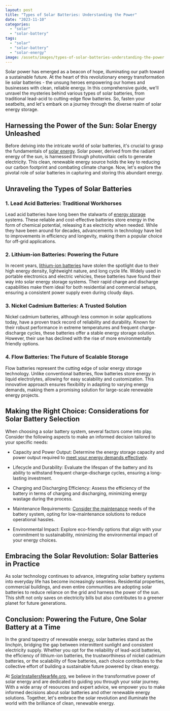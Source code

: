 ```yaml
---
layout: post
title: "Types of Solar Batteries: Understanding the Power"
date: "2023-11-10"
categories: 
  - "solar"
  - "solar-battery"
tags: 
  - "solar"
  - "solar-battery"
  - "solar-energy"
image: /assets/images/types-of-solar-batteries-understanding-the-power.jpg
---
```


Solar power has emerged as a beacon of hope, illuminating our path toward a sustainable future. At the heart of this revolutionary energy transformation lie solar batteries - the unsung heroes empowering our homes and businesses with clean, reliable energy. In this comprehensive guide, we'll unravel the mysteries behind various types of solar batteries, from traditional lead-acid to cutting-edge flow batteries. So, fasten your seatbelts, and let's embark on a journey through the diverse realm of solar energy storage.

## Harnessing the Power of the Sun: Solar Energy Unleashed

Before delving into the intricate world of solar batteries, it's crucial to grasp the fundamentals of [solar energy](/understanding-solar-panel-energy/). Solar power, derived from the radiant energy of the sun, is harnessed through photovoltaic cells to generate electricity. This clean, renewable energy source holds the key to reducing our carbon footprint and combating climate change. Now, let's explore the pivotal role of solar batteries in capturing and storing this abundant energy.

## Unraveling the Types of Solar Batteries

### 1\. **Lead Acid Batteries: Traditional Workhorses**

Lead acid batteries have long been the stalwarts of [energy storage](/exploring-solar-energy-storage/) systems. These reliable and cost-effective batteries store energy in the form of chemical potential, releasing it as electricity when needed. While they have been around for decades, advancements in technology have led to improvements in efficiency and longevity, making them a popular choice for off-grid applications.

### 2\. **Lithium-ion Batteries: Powering the Future**

In recent years, [lithium-ion batteries](/lithium-ion-solar-batteries/) have stolen the spotlight due to their high energy density, lightweight nature, and long cycle life. Widely used in portable electronics and electric vehicles, these batteries have found their way into solar energy storage systems. Their rapid charge and discharge capabilities make them ideal for both residential and commercial setups, ensuring a consistent power supply even during cloudy days.

### 3\. **Nickel Cadmium Batteries: A Trusted Solution**

Nickel cadmium batteries, although less common in solar applications today, have a proven track record of reliability and durability. Known for their robust performance in extreme temperatures and frequent charge-discharge cycles, these batteries offer a stable energy storage solution. However, their use has declined with the rise of more environmentally friendly options.

### 4\. **Flow Batteries: The Future of Scalable Storage**

Flow batteries represent the cutting edge of solar energy storage technology. Unlike conventional batteries, flow batteries store energy in liquid electrolytes, allowing for easy scalability and customization. This innovative approach ensures flexibility in adapting to varying energy demands, making them a promising solution for large-scale renewable energy projects.

## Making the Right Choice: Considerations for Solar Battery Selection

When choosing a solar battery system, several factors come into play. Consider the following aspects to make an informed decision tailored to your specific needs:

- Capacity and Power Output: Determine the energy storage capacity and power output required to [meet your energy demands effectively](/how-much-energy-does-solar-panel-produce/).

- Lifecycle and Durability: Evaluate the lifespan of the battery and its ability to withstand frequent charge-discharge cycles, ensuring a long-lasting investment.

- Charging and Discharging Efficiency: Assess the efficiency of the battery in terms of charging and discharging, minimizing energy wastage during the process.

- Maintenance Requirements: [Consider the maintenance](/best-practices-for-maintaining-your-residential-solar-energy-system/) needs of the battery system, opting for low-maintenance solutions to reduce operational hassles.

- Environmental Impact: Explore eco-friendly options that align with your commitment to sustainability, minimizing the environmental impact of your energy choices.

## Embracing the Solar Revolution: Solar Batteries in Practice

As solar technology continues to advance, integrating solar battery systems into everyday life has become increasingly seamless. Residential properties, commercial buildings, and even entire communities are adopting solar batteries to reduce reliance on the grid and harness the power of the sun. This shift not only saves on electricity bills but also contributes to a greener planet for future generations.

## Conclusion: Powering the Future, One Solar Battery at a Time

In the grand tapestry of renewable energy, solar batteries stand as the linchpin, bridging the gap between intermittent sunlight and consistent electricity supply. Whether you opt for the reliability of lead-acid batteries, the efficiency of lithium-ion batteries, the trustworthiness of nickel cadmium batteries, or the scalability of flow batteries, each choice contributes to the collective effort of building a sustainable future powered by clean energy.

At [SolarInstallersNearMe.org](/), we believe in the transformative power of solar energy and are dedicated to guiding you through your solar journey. With a wide array of resources and expert advice, we empower you to make informed decisions about solar batteries and other renewable energy solutions. Together, let's embrace the solar revolution and illuminate the world with the brilliance of clean, renewable energy.
